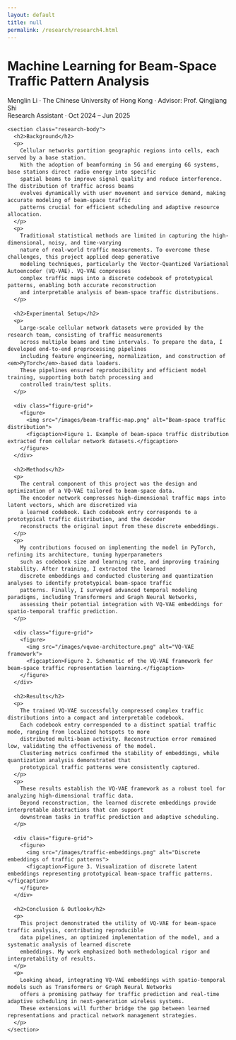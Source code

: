 ```yaml
---
layout: default
title: null
permalink: /research/research4.html
---
```


<html lang="en">
<head>
  <meta charset="UTF-8">
  <title>Machine Learning for Beam-Space Traffic Pattern Analysis</title>
  <link rel="stylesheet" href="research.css">
</head>
<body>
<div id="research-detail">
  <div class="content-card">
    <h1 class="page__title">
      Machine Learning for Beam-Space Traffic Pattern Analysis
    </h1>
    <p class="meta">
      Menglin Li · The Chinese University of Hong Kong · Advisor: Prof. Qingjiang Shi<br>
      Research Assistant · Oct 2024 – Jun 2025
    </p>

    <section class="research-body">
      <h2>Background</h2>
      <p>
        Cellular networks partition geographic regions into cells, each served by a base station. 
        With the adoption of beamforming in 5G and emerging 6G systems, base stations direct radio energy into specific 
        spatial beams to improve signal quality and reduce interference. The distribution of traffic across beams 
        evolves dynamically with user movement and service demand, making accurate modeling of beam-space traffic 
        patterns crucial for efficient scheduling and adaptive resource allocation.
      </p>
      <p>
        Traditional statistical methods are limited in capturing the high-dimensional, noisy, and time-varying 
        nature of real-world traffic measurements. To overcome these challenges, this project applied deep generative 
        modeling techniques, particularly the Vector-Quantized Variational Autoencoder (VQ-VAE). VQ-VAE compresses 
        complex traffic maps into a discrete codebook of prototypical patterns, enabling both accurate reconstruction 
        and interpretable analysis of beam-space traffic distributions.
      </p>

      <h2>Experimental Setup</h2>
      <p>
        Large-scale cellular network datasets were provided by the research team, consisting of traffic measurements 
        across multiple beams and time intervals. To prepare the data, I developed end-to-end preprocessing pipelines 
        including feature engineering, normalization, and construction of <em>PyTorch</em>-based data loaders. 
        These pipelines ensured reproducibility and efficient model training, supporting both batch processing and 
        controlled train/test splits.
      </p>

      <div class="figure-grid">
        <figure>
          <img src="/images/beam-traffic-map.png" alt="Beam-space traffic distribution">
          <figcaption>Figure 1. Example of beam-space traffic distribution extracted from cellular network datasets.</figcaption>
        </figure>
      </div>

      <h2>Methods</h2>
      <p>
        The central component of this project was the design and optimization of a VQ-VAE tailored to beam-space data. 
        The encoder network compresses high-dimensional traffic maps into latent vectors, which are discretized via 
        a learned codebook. Each codebook entry corresponds to a prototypical traffic distribution, and the decoder 
        reconstructs the original input from these discrete embeddings.
      </p>
      <p>
        My contributions focused on implementing the model in PyTorch, refining its architecture, tuning hyperparameters 
        such as codebook size and learning rate, and improving training stability. After training, I extracted the learned 
        discrete embeddings and conducted clustering and quantization analyses to identify prototypical beam-space traffic 
        patterns. Finally, I surveyed advanced temporal modeling paradigms, including Transformers and Graph Neural Networks, 
        assessing their potential integration with VQ-VAE embeddings for spatio-temporal traffic prediction.
      </p>

      <div class="figure-grid">
        <figure>
          <img src="/images/vqvae-architecture.png" alt="VQ-VAE framework">
          <figcaption>Figure 2. Schematic of the VQ-VAE framework for beam-space traffic representation learning.</figcaption>
        </figure>
      </div>

      <h2>Results</h2>
      <p>
        The trained VQ-VAE successfully compressed complex traffic distributions into a compact and interpretable codebook. 
        Each codebook entry corresponded to a distinct spatial traffic mode, ranging from localized hotspots to more 
        distributed multi-beam activity. Reconstruction error remained low, validating the effectiveness of the model. 
        Clustering metrics confirmed the stability of embeddings, while quantization analysis demonstrated that 
        prototypical traffic patterns were consistently captured.
      </p>
      <p>
        These results establish the VQ-VAE framework as a robust tool for analyzing high-dimensional traffic data. 
        Beyond reconstruction, the learned discrete embeddings provide interpretable abstractions that can support 
        downstream tasks in traffic prediction and adaptive scheduling.
      </p>

      <div class="figure-grid">
        <figure>
          <img src="/images/traffic-embeddings.png" alt="Discrete embeddings of traffic patterns">
          <figcaption>Figure 3. Visualization of discrete latent embeddings representing prototypical beam-space traffic patterns.</figcaption>
        </figure>
      </div>

      <h2>Conclusion & Outlook</h2>
      <p>
        This project demonstrated the utility of VQ-VAE for beam-space traffic analysis, contributing reproducible 
        data pipelines, an optimized implementation of the model, and a systematic analysis of learned discrete 
        embeddings. My work emphasized both methodological rigor and interpretability of results.
      </p>
      <p>
        Looking ahead, integrating VQ-VAE embeddings with spatio-temporal models such as Transformers or Graph Neural Networks 
        offers a promising pathway for traffic prediction and real-time adaptive scheduling in next-generation wireless systems. 
        These extensions will further bridge the gap between learned representations and practical network management strategies.
      </p>
    </section>
  </div>
</div>
</body>
</html>
